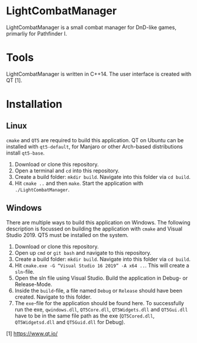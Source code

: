 # LightCombatManager
LightCombatManager is a small combat manager for DnD-like games, primarliy for Pathfinder I. 

# Tools
LightCombatManager is written in C++14. The user interface is created with QT [1].

# Installation

## Linux

`cmake` and `QT5` are required to build this application. QT on Ubuntu can be installed with `qt5-default`, for Manjaro or other Arch-based distributions install `qt5-base`.

1. Download or clone this repository.
2. Open a terminal and `cd` into this repository.
3. Create a build folder: `mkdir build`. Navigate into this folder via `cd build`.
4. Hit `cmake ..` and then `make`. Start the application with `./LightCombatManager`.

## Windows

There are multiple ways to build this application on Windows. The following description is focussed on building the application with `cmake` and Visual Studio 2019. QT5 must be installed on the system.

1. Download or clone this repository.
2. Open up `cmd` or `git bash` and navigate to this repository. 
3. Create a build folder: `mkdir build`. Navigate into this folder via `cd build`.
4. Hit `cmake.exe -G “Visual Studio 16 2019” -A x64 ..`. This will create a `sln`-file.
5. Open the sln file using Visual Studio. Build the application in Debug- or Release-Mode.
6. Inside the `build`-file, a file named `Debug` or `Release` should have been created. Navigate to this folder.
7. The `exe`-file for the application should be found here. To successfully run the exe, `qwindows.dll`, `QT5Core.dll`, `QT5Widgets.dll` and `QT5Gui.dll` 
   have to be in the same file path as the exe (`QT5Cored.dll`, `QT5Widgetsd.dll` and `QT5Guid.dll` for Debug).

[1] https://www.qt.io/
